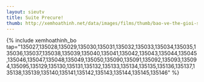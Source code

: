 ```yaml
---
layout: sieutv
title: Suite Precure!
thumb: http://xemhoathinh.net/data/images/films/thumb/bao-ve-the-gioi-suite-precure-2012.jpg
---
```

{% include xemhoathinh_bo tap="135027,135028,135029,135030,135031,135032,135033,135034,135035,135036,135037,135038,135039,135040,135041,135042,135043,135044,135045,135046,135047,135048,135049,135050,135090,135091,135092,135093,135094,135095,135129,135130,135131,135132,135133,135134,135135,135136,135137,135138,135139,135140,135141,135142,135143,135144,135145,135146" %} 

